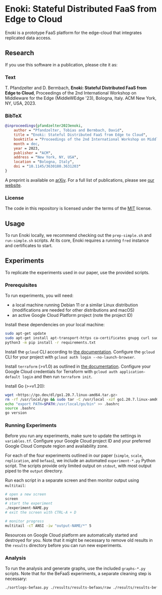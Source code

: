 # Enoki: Stateful Distributed FaaS from Edge to Cloud

Enoki is a prototype FaaS platform for the edge-cloud that integrates replicated data access.

## Research

If you use this software in a publication, please cite it as:

### Text

T. Pfandzelter and D. Bermbach, **Enoki: Stateful Distributed FaaS from Edge to Cloud**, Proceedings of the 2nd International Workshop on Middleware for the Edge (MiddleWEdge '23), Bologna, Italy. ACM New York, NY, USA, 2023.

### BibTeX

```bibtex
@inproceedings{pfandzelter2023enoki,
    author = "Pfandzelter, Tobias and Bermbach, David",
    title = "Enoki: Stateful Distributed FaaS from Edge to Cloud",
    booktitle = "Proceedings of the 2nd International Workshop on Middleware for the Edge (MiddleWEdge '23)",
    month = dec,
    year = 2023,
    publisher = "ACM",
    address = "New York, NY, USA",
    location = "Bologna, Italy",
    doi = "10.1145/3630180.3631203"
}

```

A preprint is available on [arXiv](https://arxiv.org/abs/2309.03584).
For a full list of publications, please see [our website](https://www.tu.berlin/en/mcc/research/publications).

### License

The code in this repository is licensed under the terms of the [MIT](./LICENSE) license.

## Usage

To run Enoki locally, we recommend checking out the `prep-simple.sh` and `run-simple.sh` scripts.
At its core, Enoki requires a running `fred` instance and certificates to start.

## Experiments

To replicate the experiments used in our paper, use the provided scripts.

### Prerequisites

To run experiments, you will need:

- a local machine running Debian 11 or a similar Linux distribution (modifications are needed for other distributions and macOS)
- an active Google Cloud Platform project (note the project ID)

Install these dependencies on your local machine:

```sh
sudo apt-get update
sudo apt-get install apt-transport-https ca-certificates gnupg curl sudo rsync jq zip bc multitail python3-pip
python3 -m pip install -r requirements.txt
```

Install the `gcloud` CLI according to [the documentation](https://cloud.google.com/sdk/docs/install#deb).
Configure the `gcloud` CLI for your project with `gcloud auth login --no-launch-browser`.

Install `terraform` (>v1.0) as outlined in [the documentation](https://developer.hashicorp.com/terraform/downloads).
Configure your Google Cloud credentials for Terraform with `gcloud auth application-default login` and then run `terraform init`.

Install Go (>=v1.20):

```sh
wget <https://go.dev/dl/go1.20.7.linux-amd64.tar.gz>
rm -rf /usr/local/go && sudo tar -C /usr/local -xzf go1.20.7.linux-amd64.tar.gz
echo "export PATH=$PATH:/usr/local/go/bin" >> .bashrc
source .bashrc
go version
```

### Running Experiments

Before you run any experiments, make sure to update the settings in `variables.tf`.
Configure your Google Cloud project ID and your preferred Google Cloud Compute region and availability zone.

For each of the four experiments outlined in our paper (`simple`, `scale`, `replication`, and `befaas`), we include an automated `experiment-*.py` Python script.
The scripts provide only limited output on `stdout`, with most output piped to the `output` directory.

Run each script in a separate screen and then monitor output using `multitail`:

```sh
# open a new screen
screen
# start the experiment
./experiment-NAME.py
# exit the screen with CTRL-A + D

# monitor progress
multitail -cT ANSI -iw "output-NAME/*" 5
```

Resources on Google Cloud platform are automatically started and destroyed for you.
Note that it might be necessary to remove old results in the `results` directory before you can run new experiments.

### Analysis

To run the analysis and generate graphs, use the included `graphs-*.py` scripts.
Note that for the BeFaaS experiments, a separate cleaning step is necessary:

```sh
./sortlogs-befaas.py ./results/results-befaas/raw ./results/results-befaas
```
